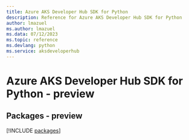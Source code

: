 ```yaml
---
title: Azure AKS Developer Hub SDK for Python
description: Reference for Azure AKS Developer Hub SDK for Python
author: lmazuel
ms.author: lmazuel
ms.data: 07/12/2023
ms.topic: reference
ms.devlang: python
ms.service: aksdeveloperhub
---
```

# Azure AKS Developer Hub SDK for Python - preview
## Packages - preview
[!INCLUDE [packages](aks-developer-hub-index.md)]